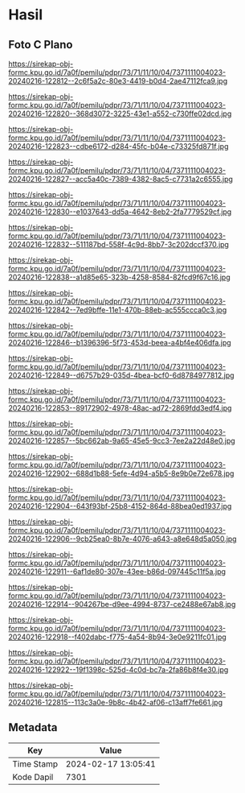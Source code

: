 # Hasil

## Foto C Plano

https://sirekap-obj-formc.kpu.go.id/7a0f/pemilu/pdpr/73/71/11/10/04/7371111004023-20240216-122812--2c6f5a2c-80e3-4419-b0d4-2ae47112fca9.jpg

https://sirekap-obj-formc.kpu.go.id/7a0f/pemilu/pdpr/73/71/11/10/04/7371111004023-20240216-122820--368d3072-3225-43e1-a552-c730ffe02dcd.jpg

https://sirekap-obj-formc.kpu.go.id/7a0f/pemilu/pdpr/73/71/11/10/04/7371111004023-20240216-122823--cdbe6172-d284-45fc-b04e-c73325fd871f.jpg

https://sirekap-obj-formc.kpu.go.id/7a0f/pemilu/pdpr/73/71/11/10/04/7371111004023-20240216-122827--acc5a40c-7389-4382-8ac5-c7731a2c6555.jpg

https://sirekap-obj-formc.kpu.go.id/7a0f/pemilu/pdpr/73/71/11/10/04/7371111004023-20240216-122830--e1037643-dd5a-4642-8eb2-2fa7779529cf.jpg

https://sirekap-obj-formc.kpu.go.id/7a0f/pemilu/pdpr/73/71/11/10/04/7371111004023-20240216-122832--511187bd-558f-4c9d-8bb7-3c202dccf370.jpg

https://sirekap-obj-formc.kpu.go.id/7a0f/pemilu/pdpr/73/71/11/10/04/7371111004023-20240216-122838--a1d85e65-323b-4258-8584-82fcd9f67c16.jpg

https://sirekap-obj-formc.kpu.go.id/7a0f/pemilu/pdpr/73/71/11/10/04/7371111004023-20240216-122842--7ed9bffe-11e1-470b-88eb-ac555ccca0c3.jpg

https://sirekap-obj-formc.kpu.go.id/7a0f/pemilu/pdpr/73/71/11/10/04/7371111004023-20240216-122846--b1396396-5f73-453d-beea-a4bf4e406dfa.jpg

https://sirekap-obj-formc.kpu.go.id/7a0f/pemilu/pdpr/73/71/11/10/04/7371111004023-20240216-122849--d6757b29-035d-4bea-bcf0-6d8784977812.jpg

https://sirekap-obj-formc.kpu.go.id/7a0f/pemilu/pdpr/73/71/11/10/04/7371111004023-20240216-122853--89172902-4978-48ac-ad72-2869fdd3edf4.jpg

https://sirekap-obj-formc.kpu.go.id/7a0f/pemilu/pdpr/73/71/11/10/04/7371111004023-20240216-122857--5bc662ab-9a65-45e5-9cc3-7ee2a22d48e0.jpg

https://sirekap-obj-formc.kpu.go.id/7a0f/pemilu/pdpr/73/71/11/10/04/7371111004023-20240216-122902--688d1b88-5efe-4d94-a5b5-8e9b0e72e678.jpg

https://sirekap-obj-formc.kpu.go.id/7a0f/pemilu/pdpr/73/71/11/10/04/7371111004023-20240216-122904--643f93bf-25b8-4152-864d-88bea0ed1937.jpg

https://sirekap-obj-formc.kpu.go.id/7a0f/pemilu/pdpr/73/71/11/10/04/7371111004023-20240216-122906--9cb25ea0-8b7e-4076-a643-a8e648d5a050.jpg

https://sirekap-obj-formc.kpu.go.id/7a0f/pemilu/pdpr/73/71/11/10/04/7371111004023-20240216-122911--6af1de80-307e-43ee-b86d-097445c11f5a.jpg

https://sirekap-obj-formc.kpu.go.id/7a0f/pemilu/pdpr/73/71/11/10/04/7371111004023-20240216-122914--904267be-d9ee-4994-8737-ce2488e67ab8.jpg

https://sirekap-obj-formc.kpu.go.id/7a0f/pemilu/pdpr/73/71/11/10/04/7371111004023-20240216-122918--f402dabc-f775-4a54-8b94-3e0e9211fc01.jpg

https://sirekap-obj-formc.kpu.go.id/7a0f/pemilu/pdpr/73/71/11/10/04/7371111004023-20240216-122922--19f1398c-525d-4c0d-bc7a-2fa86b8f4e30.jpg

https://sirekap-obj-formc.kpu.go.id/7a0f/pemilu/pdpr/73/71/11/10/04/7371111004023-20240216-122815--113c3a0e-9b8c-4b42-af06-c13aff7fe661.jpg


## Metadata

| Key        | Value               |
| ---------- | ------------------- |
| Time Stamp | 2024-02-17 13:05:41 |
| Kode Dapil | 7301                |



